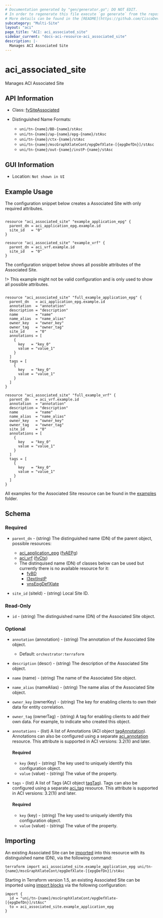 ```yaml
---
# Documentation generated by "gen/generator.go"; DO NOT EDIT.
# In order to regenerate this file execute `go generate` from the repository root.
# More details can be found in the [README](https://github.com/CiscoDevNet/terraform-provider-aci/blob/master/README.md).
subcategory: "Multi-Site"
layout: "aci"
page_title: "ACI: aci_associated_site"
sidebar_current: "docs-aci-resource-aci_associated_site"
description: |-
  Manages ACI Associated Site
---
```


# aci_associated_site #

Manages ACI Associated Site



## API Information ##

* Class: [fvSiteAssociated](https://pubhub.devnetcloud.com/media/model-doc-latest/docs/app/index.html#/objects/fvSiteAssociated/overview)


* Distinguished Name Formats:
  - `uni/tn-{name}/BD-{name}/stAsc`
  - `uni/tn-{name}/ap-{name}/epg-{name}/stAsc`
  - `uni/tn-{name}/ctx-{name}/stAsc`
  - `uni/tn-{name}/mscGraphXlateCont/epgDefXlate-[{epgDefDn}]/stAsc`
  - `uni/tn-{name}/out-{name}/instP-{name}/stAsc`

## GUI Information ##

* Location: `Not shown in UI`

## Example Usage ##

The configuration snippet below creates a Associated Site with only required attributes.

```hcl

resource "aci_associated_site" "example_application_epg" {
  parent_dn = aci_application_epg.example.id
  site_id   = "0"
}

resource "aci_associated_site" "example_vrf" {
  parent_dn = aci_vrf.example.id
  site_id   = "0"
}

```
The configuration snippet below shows all possible attributes of the Associated Site.

!> This example might not be valid configuration and is only used to show all possible attributes.

```hcl

resource "aci_associated_site" "full_example_application_epg" {
  parent_dn   = aci_application_epg.example.id
  annotation  = "annotation"
  description = "description"
  name        = "name"
  name_alias  = "name_alias"
  owner_key   = "owner_key"
  owner_tag   = "owner_tag"
  site_id     = "0"
  annotations = [
    {
      key   = "key_0"
      value = "value_1"
    }
  ]
  tags = [
    {
      key   = "key_0"
      value = "value_1"
    }
  ]
}

resource "aci_associated_site" "full_example_vrf" {
  parent_dn   = aci_vrf.example.id
  annotation  = "annotation"
  description = "description"
  name        = "name"
  name_alias  = "name_alias"
  owner_key   = "owner_key"
  owner_tag   = "owner_tag"
  site_id     = "0"
  annotations = [
    {
      key   = "key_0"
      value = "value_1"
    }
  ]
  tags = [
    {
      key   = "key_0"
      value = "value_1"
    }
  ]
}

```

All examples for the Associated Site resource can be found in the [examples](https://github.com/CiscoDevNet/terraform-provider-aci/tree/master/examples/resources/aci_associated_site) folder.

## Schema ##

### Required ###

* `parent_dn` - (string) The distinguished name (DN) of the parent object, possible resources:
  - [aci_application_epg](https://registry.terraform.io/providers/CiscoDevNet/aci/latest/docs/resources/application_epg) ([fvAEPg](https://pubhub.devnetcloud.com/media/model-doc-latest/docs/app/index.html#/objects/fvAEPg/overview))
  - [aci_vrf](https://registry.terraform.io/providers/CiscoDevNet/aci/latest/docs/resources/vrf) ([fvCtx](https://pubhub.devnetcloud.com/media/model-doc-latest/docs/app/index.html#/objects/fvCtx/overview))
  - The distinquised name (DN) of classes below can be used but currently there is no available resource for it:
    - [fvBD](https://pubhub.devnetcloud.com/media/model-doc-latest/docs/app/index.html#/objects/fvBD/overview)
    - [l3extInstP](https://pubhub.devnetcloud.com/media/model-doc-latest/docs/app/index.html#/objects/l3extInstP/overview)
    - [vnsEpgDefXlate](https://pubhub.devnetcloud.com/media/model-doc-latest/docs/app/index.html#/objects/vnsEpgDefXlate/overview)

* `site_id` (siteId) - (string) Local Site ID.

### Read-Only ###

* `id` - (string) The distinguished name (DN) of the Associated Site object.

### Optional ###
  
* `annotation` (annotation) - (string) The annotation of the Associated Site object.
  - Default: `orchestrator:terraform`
* `description` (descr) - (string) The description of the Associated Site object.
* `name` (name) - (string) The name of the Associated Site object.
* `name_alias` (nameAlias) - (string) The name alias of the Associated Site object.
* `owner_key` (ownerKey) - (string) The key for enabling clients to own their data for entity correlation.
* `owner_tag` (ownerTag) - (string) A tag for enabling clients to add their own data. For example, to indicate who created this object.

* `annotations` - (list) A list of Annotations (ACI object [tagAnnotation](https://pubhub.devnetcloud.com/media/model-doc-latest/docs/app/index.html#/objects/tagAnnotation/overview)). Annotations can also be configured using a separate [aci_annotation](https://registry.terraform.io/providers/CiscoDevNet/aci/latest/docs/resources/annotation) resource. This attribute is supported in ACI versions: 3.2(1l) and later.
  
  #### Required ####
  
  * `key` (key) - (string) The key used to uniquely identify this configuration object.
  * `value` (value) - (string) The value of the property.

* `tags` - (list) A list of Tags (ACI object [tagTag](https://pubhub.devnetcloud.com/media/model-doc-latest/docs/app/index.html#/objects/tagTag/overview)). Tags can also be configured using a separate [aci_tag](https://registry.terraform.io/providers/CiscoDevNet/aci/latest/docs/resources/tag) resource. This attribute is supported in ACI versions: 3.2(1l) and later.
  
  #### Required ####
  
  * `key` (key) - (string) The key used to uniquely identify this configuration object.
  * `value` (value) - (string) The value of the property.

## Importing

An existing Associated Site can be [imported](https://www.terraform.io/docs/import/index.html) into this resource with its distinguished name (DN), via the following command:

```
terraform import aci_associated_site.example_application_epg uni/tn-{name}/mscGraphXlateCont/epgDefXlate-[{epgDefDn}]/stAsc
```

Starting in Terraform version 1.5, an existing Associated Site can be imported
using [import blocks](https://developer.hashicorp.com/terraform/language/import) via the following configuration:

```
import {
  id = "uni/tn-{name}/mscGraphXlateCont/epgDefXlate-[{epgDefDn}]/stAsc"
  to = aci_associated_site.example_application_epg
}
```
